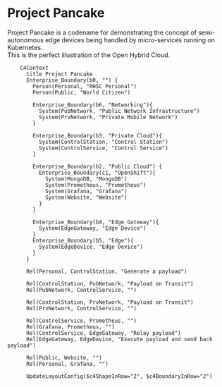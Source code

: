 # Project Pancake 

Project Pancake is a codename for demonstrating the concept of semi-autonomous edge devices being handled by micro-services running on Kubernetes.  
This is the perfect illustration of the Open Hybrid Cloud. 


```mermaid 
    C4Context
      title Project Pancake
      Enterprise_Boundary(b0, "") {
        Person(Personal, "RHSC Personal")
        Person(Public, "World Citizen")

        Enterprise_Boundary(b6, "Networking"){
          System(PubNetwork, "Public Network Infrastructure")
          System(PrvNetwork, "Private Mobile Network")
        }

        Enterprise_Boundary(b3, "Private Cloud"){
          System(ControlStation, "Control Station")
          System(ControlService, "Control Service")
        }

        Enterprise_Boundary(b2, "Public Cloud") {
          Enterprise_Boundary(c1, "OpenShift"){
            System(MongoDB, "MongoDB")
            System(Prometheus, "Prometheus")
            System(Grafana, "Grafana")
            System(Website, "Website")
          }
        }

        Enterprise_Boundary(b4, "Edge Gateway"){
          System(EdgeGateway, "Edge Device")
        }
        Enterprise_Boundary(b5, "Edge"){
          System(EdgeDevice, "Edge Device")
        }
      }

      Rel(Personal, ControlStation, "Generate a payload")

      Rel(ControlStation, PubNetwork, "Payload on Transit")
      Rel(PubNetwork, ControlService, "")
      
      Rel(ControlStation, PrvNetwork, "Payload on Transit")
      Rel(PrvNetwork, ControlService, "")
      
      Rel(ControlService, Prometheus, "")
      Rel(Grafana, Prometheus, "")
      Rel(ControlService, EdgeGateway, "Relay payload")
      Rel(EdgeGateway, EdgeDevice, "Execute payload and send back payload")

      Rel(Public, Website, "")
      Rel(Personal, Grafana, "")

      UpdateLayoutConfig($c4ShapeInRow="2", $c4BoundaryInRow="2")
```

<!-- 
      UpdateElementStyle(customerA, $fontColor="red", $bgColor="grey", $borderColor="red")
      UpdateRelStyle(customerA, SystemAA, $textColor="blue", $lineColor="blue", $offsetX="5")
      UpdateRelStyle(SystemAA, SystemE, $textColor="blue", $lineColor="blue", $offsetY="-10")
      UpdateRelStyle(SystemAA, SystemC, $textColor="blue", $lineColor="blue", $offsetY="-40", $offsetX="-50")
      UpdateRelStyle(SystemC, customerA, $textColor="red", $lineColor="red", $offsetX="-50", $offsetY="20")

      UpdateLayoutConfig($c4ShapeInRow="3", $c4BoundaryInRow="2") -->